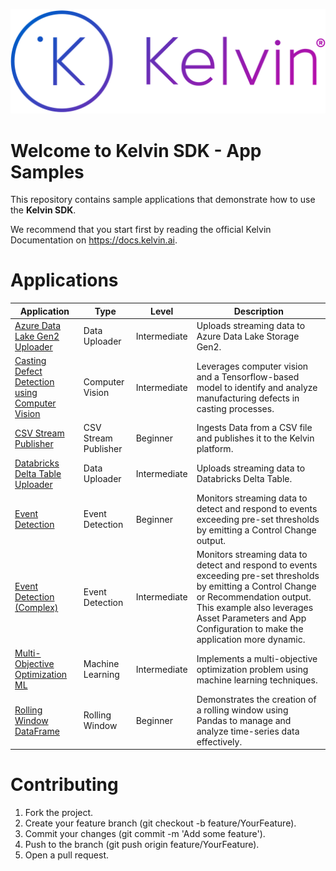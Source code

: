 ![Kelvin Logo](logo.png)

# Welcome to Kelvin SDK - App Samples
This repository contains sample applications that demonstrate how to use the **Kelvin SDK**. 

We recommend that you start first by reading the official Kelvin Documentation on https://docs.kelvin.ai.

# Applications

| Application | Type | Level | Description |
| ----------- | ---- | ----- | ----------- |
| [Azure Data Lake Gen2 Uploader](azure-data-lake-uploader/) | Data Uploader | Intermediate | Uploads streaming data to Azure Data Lake Storage Gen2. |
| [Casting Defect Detection using Computer Vision](casting-defect-computer-vision/) | Computer Vision | Intermediate | Leverages computer vision and a Tensorflow-based model to identify and analyze manufacturing defects in casting processes. |
| [CSV Stream Publisher](csv-stream-publisher/) | CSV Stream Publisher | Beginner | Ingests Data from a CSV file and publishes it to the Kelvin platform. |
| [Databricks Delta Table Uploader](databricks-delta-table-uploader/) | Data Uploader | Intermediate |  Uploads streaming data to Databricks Delta Table. |
| [Event Detection](event-detection/) | Event Detection | Beginner | Monitors streaming data to detect and respond to events exceeding pre-set thresholds by emitting a Control Change output. |
| [Event Detection (Complex)](event-detection-complex/) | Event Detection | Intermediate | Monitors streaming data to detect and respond to events exceeding pre-set thresholds by emitting a Control Change or Recommendation output. This example also leverages Asset Parameters and App Configuration to make the application more dynamic. |
| [Multi-Objective Optimization ML](multi-objective-optimization-ml/) | Machine Learning | Intermediate | Implements a multi-objective optimization problem using machine learning techniques. |
| [Rolling Window DataFrame](rolling-window-dataframe/) | Rolling Window | Beginner | Demonstrates the creation of a rolling window using Pandas to manage and analyze time-series data effectively. |



# Contributing
1. Fork the project.
2. Create your feature branch (git checkout -b feature/YourFeature).
3. Commit your changes (git commit -m 'Add some feature').
4. Push to the branch (git push origin feature/YourFeature).
5. Open a pull request.
